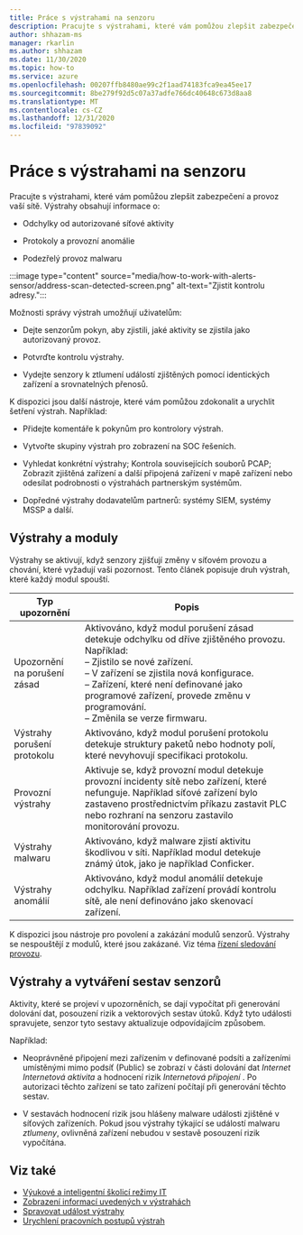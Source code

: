 ```yaml
---
title: Práce s výstrahami na senzoru
description: Pracujte s výstrahami, které vám pomůžou zlepšit zabezpečení a provoz vaší sítě.
author: shhazam-ms
manager: rkarlin
ms.author: shhazam
ms.date: 11/30/2020
ms.topic: how-to
ms.service: azure
ms.openlocfilehash: 00207ffb8480ae99c2f1aad74183fca9ea45ee17
ms.sourcegitcommit: 8be279f92d5c07a37adfe766dc40648c673d8aa8
ms.translationtype: MT
ms.contentlocale: cs-CZ
ms.lasthandoff: 12/31/2020
ms.locfileid: "97839092"
---
```

# <a name="work-with-alerts-on-your-sensor"></a>Práce s výstrahami na senzoru

Pracujte s výstrahami, které vám pomůžou zlepšit zabezpečení a provoz vaší sítě. Výstrahy obsahují informace o:

- Odchylky od autorizované síťové aktivity

- Protokoly a provozní anomálie

- Podezřelý provoz malwaru

:::image type="content" source="media/how-to-work-with-alerts-sensor/address-scan-detected-screen.png" alt-text="Zjistit kontrolu adresy.":::

Možnosti správy výstrah umožňují uživatelům:

- Dejte senzorům pokyn, aby zjistili, jaké aktivity se zjistila jako autorizovaný provoz.

- Potvrďte kontrolu výstrahy.

- Vydejte senzory k ztlumení událostí zjištěných pomocí identických zařízení a srovnatelných přenosů.

K dispozici jsou další nástroje, které vám pomůžou zdokonalit a urychlit šetření výstrah. Například:

  - Přidejte komentáře k pokynům pro kontrolory výstrah.

  - Vytvořte skupiny výstrah pro zobrazení na SOC řešeních. 

  - Vyhledat konkrétní výstrahy; Kontrola souvisejících souborů PCAP; Zobrazit zjištěná zařízení a další připojená zařízení v mapě zařízení nebo odesílat podrobnosti o výstrahách partnerským systémům.

  - Dopředné výstrahy dodavatelům partnerů: systémy SIEM, systémy MSSP a další.

## <a name="alerts-and-engines"></a>Výstrahy a moduly

Výstrahy se aktivují, když senzory zjišťují změny v síťovém provozu a chování, které vyžadují vaši pozornost. Tento článek popisuje druh výstrah, které každý modul spouští.

| Typ upozornění | Popis |
|-|-|
| Upozornění na porušení zásad | Aktivováno, když modul porušení zásad detekuje odchylku od dříve zjištěného provozu. Například: <br /> – Zjistilo se nové zařízení.  <br /> – V zařízení se zjistila nová konfigurace. <br /> – Zařízení, které není definované jako programové zařízení, provede změnu v programování. <br /> – Změnila se verze firmwaru. |
| Výstrahy porušení protokolu | Aktivováno, když modul porušení protokolu detekuje struktury paketů nebo hodnoty polí, které nevyhovují specifikaci protokolu. | 
| Provozní výstrahy | Aktivuje se, když provozní modul detekuje provozní incidenty sítě nebo zařízení, které nefunguje. Například síťové zařízení bylo zastaveno prostřednictvím příkazu zastavit PLC nebo rozhraní na senzoru zastavilo monitorování provozu. |
| Výstrahy malwaru | Aktivováno, když malware zjistí aktivitu škodlivou v síti. Například modul detekuje známý útok, jako je například Conficker. |
| Výstrahy anomálií | Aktivováno, když modul anomálií detekuje odchylku. Například zařízení provádí kontrolu sítě, ale není definováno jako skenovací zařízení. |

K dispozici jsou nástroje pro povolení a zakázání modulů senzorů. Výstrahy se nespouštějí z modulů, které jsou zakázané. Viz téma [řízení sledování provozu](how-to-control-what-traffic-is-monitored.md).

## <a name="alerts-and-sensor-reporting"></a>Výstrahy a vytváření sestav senzorů

Aktivity, které se projeví v upozorněních, se dají vypočítat při generování dolování dat, posouzení rizik a vektorových sestav útoků. Když tyto události spravujete, senzor tyto sestavy aktualizuje odpovídajícím způsobem.

Například:

  - Neoprávněné připojení mezi zařízením v definované podsíti a zařízeními umístěnými mimo podsíť (Public) se zobrazí v části dolování dat *Internet Internetová aktivita* a hodnocení rizik *Internetová připojení* . Po autorizaci těchto zařízení se tato zařízení počítají při generování těchto sestav.

  - V sestavách hodnocení rizik jsou hlášeny malware události zjištěné v síťových zařízeních. Pokud jsou výstrahy týkající se událostí malwaru *ztlumeny*, ovlivněná zařízení nebudou v sestavě posouzení rizik vypočítána.

## <a name="see-also"></a>Viz také

- [Výukové a inteligentní školicí režimy IT](how-to-control-what-traffic-is-monitored.md#learning-and-smart-it-learning-modes)
- [Zobrazení informací uvedených v výstrahách](how-to-view-information-provided-in-alerts.md)
- [Spravovat událost výstrahy](how-to-manage-the-alert-event.md)
- [Urychlení pracovních postupů výstrah](how-to-accelerate-alert-incident-response.md)
